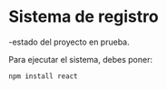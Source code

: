 <h1> Sistema de registro </h1>

-estado del proyecto en prueba.

Para ejecutar el sistema, debes poner: 

```npm install react```
